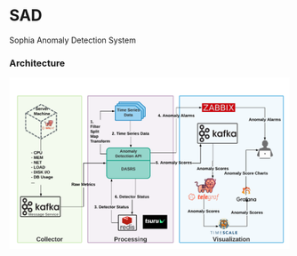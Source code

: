 # SAD
Sophia Anomaly Detection System

### Architecture

![Sophia Anomaly Detection Architecture](./SophiaAnomalyDetection.png?raw=true "Sophia Anomaly Detection Architecture")